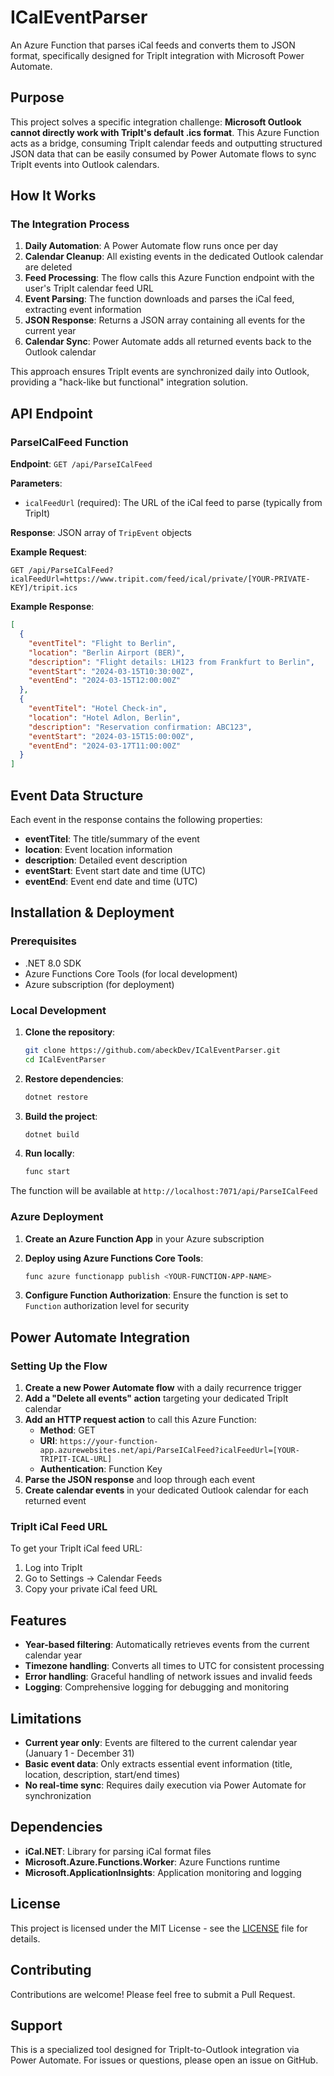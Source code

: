 # ICalEventParser

An Azure Function that parses iCal feeds and converts them to JSON format, specifically designed for TripIt integration with Microsoft Power Automate.

## Purpose

This project solves a specific integration challenge: **Microsoft Outlook cannot directly work with TripIt's default .ics format**. This Azure Function acts as a bridge, consuming TripIt calendar feeds and outputting structured JSON data that can be easily consumed by Power Automate flows to sync TripIt events into Outlook calendars.

## How It Works

### The Integration Process

1. **Daily Automation**: A Power Automate flow runs once per day
2. **Calendar Cleanup**: All existing events in the dedicated Outlook calendar are deleted
3. **Feed Processing**: The flow calls this Azure Function endpoint with the user's TripIt calendar feed URL
4. **Event Parsing**: The function downloads and parses the iCal feed, extracting event information
5. **JSON Response**: Returns a JSON array containing all events for the current year
6. **Calendar Sync**: Power Automate adds all returned events back to the Outlook calendar

This approach ensures TripIt events are synchronized daily into Outlook, providing a "hack-like but functional" integration solution.

## API Endpoint

### ParseICalFeed Function

**Endpoint**: `GET /api/ParseICalFeed`

**Parameters**:
- `icalFeedUrl` (required): The URL of the iCal feed to parse (typically from TripIt)

**Response**: JSON array of `TripEvent` objects

**Example Request**:
```
GET /api/ParseICalFeed?icalFeedUrl=https://www.tripit.com/feed/ical/private/[YOUR-PRIVATE-KEY]/tripit.ics
```

**Example Response**:
```json
[
  {
    "eventTitel": "Flight to Berlin",
    "location": "Berlin Airport (BER)",
    "description": "Flight details: LH123 from Frankfurt to Berlin",
    "eventStart": "2024-03-15T10:30:00Z",
    "eventEnd": "2024-03-15T12:00:00Z"
  },
  {
    "eventTitel": "Hotel Check-in",
    "location": "Hotel Adlon, Berlin",
    "description": "Reservation confirmation: ABC123",
    "eventStart": "2024-03-15T15:00:00Z",
    "eventEnd": "2024-03-17T11:00:00Z"
  }
]
```

## Event Data Structure

Each event in the response contains the following properties:

- **eventTitel**: The title/summary of the event
- **location**: Event location information
- **description**: Detailed event description
- **eventStart**: Event start date and time (UTC)
- **eventEnd**: Event end date and time (UTC)

## Installation & Deployment

### Prerequisites

- .NET 8.0 SDK
- Azure Functions Core Tools (for local development)
- Azure subscription (for deployment)

### Local Development

1. **Clone the repository**:
   ```bash
   git clone https://github.com/abeckDev/ICalEventParser.git
   cd ICalEventParser
   ```

2. **Restore dependencies**:
   ```bash
   dotnet restore
   ```

3. **Build the project**:
   ```bash
   dotnet build
   ```

4. **Run locally**:
   ```bash
   func start
   ```

The function will be available at `http://localhost:7071/api/ParseICalFeed`

### Azure Deployment

1. **Create an Azure Function App** in your Azure subscription

2. **Deploy using Azure Functions Core Tools**:
   ```bash
   func azure functionapp publish <YOUR-FUNCTION-APP-NAME>
   ```

3. **Configure Function Authorization**: Ensure the function is set to `Function` authorization level for security

## Power Automate Integration

### Setting Up the Flow

1. **Create a new Power Automate flow** with a daily recurrence trigger
2. **Add a "Delete all events" action** targeting your dedicated TripIt calendar
3. **Add an HTTP request action** to call this Azure Function:
   - **Method**: GET
   - **URI**: `https://your-function-app.azurewebsites.net/api/ParseICalFeed?icalFeedUrl=[YOUR-TRIPIT-ICAL-URL]`
   - **Authentication**: Function Key
4. **Parse the JSON response** and loop through each event
5. **Create calendar events** in your dedicated Outlook calendar for each returned event

### TripIt iCal Feed URL

To get your TripIt iCal feed URL:
1. Log into TripIt
2. Go to Settings → Calendar Feeds
3. Copy your private iCal feed URL

## Features

- **Year-based filtering**: Automatically retrieves events from the current calendar year
- **Timezone handling**: Converts all times to UTC for consistent processing
- **Error handling**: Graceful handling of network issues and invalid feeds
- **Logging**: Comprehensive logging for debugging and monitoring

## Limitations

- **Current year only**: Events are filtered to the current calendar year (January 1 - December 31)
- **Basic event data**: Only extracts essential event information (title, location, description, start/end times)
- **No real-time sync**: Requires daily execution via Power Automate for synchronization

## Dependencies

- **iCal.NET**: Library for parsing iCal format files
- **Microsoft.Azure.Functions.Worker**: Azure Functions runtime
- **Microsoft.ApplicationInsights**: Application monitoring and logging

## License

This project is licensed under the MIT License - see the [LICENSE](LICENSE) file for details.

## Contributing

Contributions are welcome! Please feel free to submit a Pull Request.

## Support

This is a specialized tool designed for TripIt-to-Outlook integration via Power Automate. For issues or questions, please open an issue on GitHub.